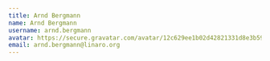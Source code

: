 ```yaml
---
title: Arnd Bergmann
name: Arnd Bergmann
username: arnd.bergmann
avatar: https://secure.gravatar.com/avatar/12c629ee1b02d42821331d8e3b593397
email: arnd.bergmann@linaro.org
---
```


